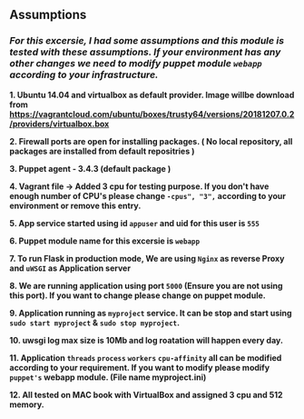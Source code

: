 ## Assumptions

### *For this excersie, I had some assumptions and this module is tested with these assumptions. If your environment has any other changes we need to modify puppet module ``webapp`` according to your infrastructure.* 

**1. Ubuntu 14.04 and virtualbox as default provider. Image willbe download from https://vagrantcloud.com/ubuntu/boxes/trusty64/versions/20181207.0.2/providers/virtualbox.box**

**2. Firewall ports are open for installing packages. ( No local repository, all packages are installed from default repositries )**

**3. Puppet agent - 3.4.3 (default package )**

**4. Vagrant file -> Added 3 cpu for testing purpose. If you don't have enough number of CPU's please change ``-cpus", "3",`` according to your environment or remove this entry.**

**5. App service started using id ``appuser`` and uid for this user is ``555``**

**6. Puppet module name for this excersie is ``webapp``**

**7. To run Flask in production mode, We are using ``Nginx`` as reverse Proxy and ``uWSGI`` as Application server**

**8. We are running application using port ``5000`` (Ensure you are not using this port). If you want to change please change on puppet module.**

**9. Application running as ``myproject`` service. It can be stop and start using ``sudo start myproject`` & ``sudo stop myproject``.**

**10. uwsgi log max size is 10Mb and log roatation will happen every day.**

**11. Application ``threads`` ``process`` ``workers`` ``cpu-affinity`` all can be modified according to your requirement. If you want to modify please modify ``puppet's`` webapp module. (File name myproject.ini)**

**12. All tested on MAC book with VirtualBox and assigned 3 cpu and 512 memory.**
